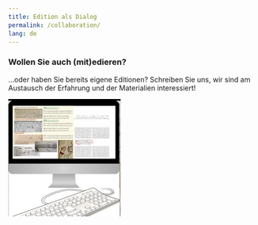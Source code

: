 ```yaml
---
title: Edition als Dialog 
permalink: /collaboration/
lang: de
---
```


### Wollen Sie auch (mit)edieren?
...oder haben Sie bereits eigene Editionen? Schreiben Sie uns, wir sind am Austausch der Erfahrung und der Materialien interessiert!

![](/assets/img/PC_4.png)

